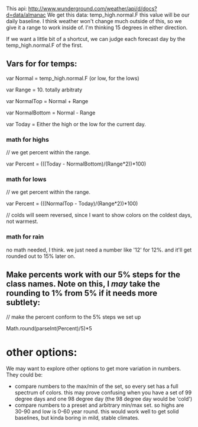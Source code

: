 This api:  http://www.wunderground.com/weather/api/d/docs?d=data/almanac
We get this data: temp_high.normal.F
this value will be our daily baseline.  I think weather won't change much outside of this, so we give it a range to work inside of.  I'm thinking 15 degrees in either direction.

If we want a little bit of a shortcut, we can judge each forecast day by the temp_high.normal.F of the first.

## Vars for for temps:
var Normal = temp_high.normal.F  (or low, for the lows)

var Range = 10.  totally arbitraty

var NormalTop = Normal + Range

var NormalBottom = Normal - Range

var Today = Either the high or the low for the current day.

### math for highs
// we get percent within the range.

var Percent = (((Today - NormalBottom)/(Range*2))*100)

### math for lows
// we get percent within the range.

var Percent = (((NormalTop - Today)/(Range*2))*100)

// colds will seem reversed, since I want to show colors on the 
coldest days, not warmest.

### math for rain
no math needed, I think.  we just need a number like '12' for 12%.  and it'll get rounded out to 15% later on.

## Make percents work with our 5% steps for the class names.  Note on this, I *may* take the rounding to 1% from 5% if it needs more subtlety:
// make the percent conform to the 5% steps we set up

Math.round(parseInt(Percent)/5)*5

# other options:
We may want to explore other options to get more variation in numbers.  They could be:
- compare numbers to the max/min of the set, so every set has a full spectrum of colors.  this may prove confusing when you have a set of 99 degree days and one 98 degree day (the 98 degree day would be 'cold')
- compare numbers to a preset and arbitrary min/max set.  so highs are 30-90 and low is 0-60 year round.  this would work well to get solid baselines, but kinda boring in mild, stable climates.